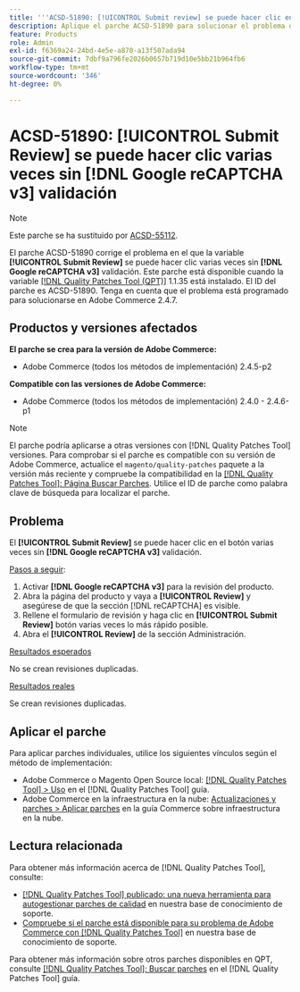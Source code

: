 ```yaml
---
title: '''ACSD-51890: [!UICONTROL Submit review] se puede hacer clic en el botón varias veces"'
description: Aplique el parche ACSD-51890 para solucionar el problema de Adobe Commerce donde la variable [!UICONTROL Submit Review] se puede hacer clic varias veces sin [!DNL Google reCAPTCHA v3] validación.
feature: Products
role: Admin
exl-id: f6369a24-24bd-4e5e-a870-a13f507ada94
source-git-commit: 7dbf9a796fe2026b0657b719d10e5bb21b964fb6
workflow-type: tm+mt
source-wordcount: '346'
ht-degree: 0%

---
```


# ACSD-51890: **[!UICONTROL Submit Review]** se puede hacer clic varias veces sin **[!DNL Google reCAPTCHA v3]** validación

>[!NOTE]
>
>Este parche se ha sustituido por [ACSD-55112](/help/support-tools/patches-available-in-qpt-tool/v1-1-42/acsd-55112-submit-review-button-can-be-clicked-multiple-times.md).

El parche ACSD-51890 corrige el problema en el que la variable **[!UICONTROL Submit Review]** se puede hacer clic varias veces sin **[!DNL Google reCAPTCHA v3]** validación. Este parche está disponible cuando la variable [[!DNL Quality Patches Tool (QPT)]](/help/announcements/adobe-commerce-announcements/magento-quality-patches-released-new-tool-to-self-serve-quality-patches.md) 1.1.35 está instalado. El ID del parche es ACSD-51890. Tenga en cuenta que el problema está programado para solucionarse en Adobe Commerce 2.4.7.

## Productos y versiones afectados

**El parche se crea para la versión de Adobe Commerce:**

* Adobe Commerce (todos los métodos de implementación) 2.4.5-p2

**Compatible con las versiones de Adobe Commerce:**

* Adobe Commerce (todos los métodos de implementación) 2.4.0 - 2.4.6-p1

>[!NOTE]
>
>El parche podría aplicarse a otras versiones con [!DNL Quality Patches Tool] versiones. Para comprobar si el parche es compatible con su versión de Adobe Commerce, actualice el `magento/quality-patches` paquete a la versión más reciente y compruebe la compatibilidad en la [[!DNL Quality Patches Tool]: Página Buscar Parches](https://experienceleague.adobe.com/tools/commerce-quality-patches/index.html). Utilice el ID de parche como palabra clave de búsqueda para localizar el parche.

## Problema

El **[!UICONTROL Submit Review]** se puede hacer clic en el botón varias veces sin **[!DNL Google reCAPTCHA v3]** validación.

<u>Pasos a seguir</u>:

1. Activar **[!DNL Google reCAPTCHA v3]** para la revisión del producto.
1. Abra la página del producto y vaya a **[!UICONTROL Review]** y asegúrese de que la sección [!DNL reCAPTCHA] es visible.
1. Rellene el formulario de revisión y haga clic en **[!UICONTROL Submit Review]** botón varias veces lo más rápido posible.
1. Abra el **[!UICONTROL Review]** de la sección Administración.

<u>Resultados esperados</u>

No se crean revisiones duplicadas.

<u>Resultados reales</u>

Se crean revisiones duplicadas.

## Aplicar el parche

Para aplicar parches individuales, utilice los siguientes vínculos según el método de implementación:

* Adobe Commerce o Magento Open Source local: [[!DNL Quality Patches Tool] > Uso](<https://experienceleague.adobe.com/docs/commerce-operations/tools/quality-patches-tool/usage.html>) en el [!DNL Quality Patches Tool] guía.
* Adobe Commerce en la infraestructura en la nube: [Actualizaciones y parches > Aplicar parches](https://experienceleague.adobe.com/docs/commerce-cloud-service/user-guide/develop/upgrade/apply-patches.html) en la guía Commerce sobre infraestructura en la nube.

## Lectura relacionada

Para obtener más información acerca de [!DNL Quality Patches Tool], consulte:

* [[!DNL Quality Patches Tool] publicado: una nueva herramienta para autogestionar parches de calidad](/help/announcements/adobe-commerce-announcements/magento-quality-patches-released-new-tool-to-self-serve-quality-patches.md) en nuestra base de conocimiento de soporte.
* [Compruebe si el parche está disponible para su problema de Adobe Commerce con [!DNL Quality Patches Tool]](/help/support-tools/patches-available-in-qpt-tool/check-patch-for-magento-issue-with-magento-quality-patches.md) en nuestra base de conocimiento de soporte.

Para obtener más información sobre otros parches disponibles en QPT, consulte [[!DNL Quality Patches Tool]: Buscar parches](<https://experienceleague.adobe.com/tools/commerce-quality-patches/index.html>) en el [!DNL Quality Patches Tool] guía.
